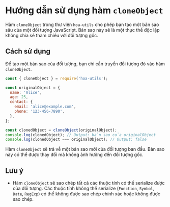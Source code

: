 # Hướng dẫn sử dụng hàm `cloneObject`

Hàm `cloneObject` trong thư viện `hoa-utils` cho phép bạn tạo một bản sao sâu của một đối tượng JavaScript. Bản sao này sẽ là một thực thể độc lập không chia sẻ tham chiếu với đối tượng gốc.

## Cách sử dụng

Để tạo một bản sao của đối tượng, bạn chỉ cần truyền đối tượng đó vào hàm `cloneObject`.

```javascript
const { cloneObject } = require('hoa-utils');

const originalObject = {
  name: 'Alice',
  age: 25,
  contact: {
    email: 'alice@example.com',
    phone: '123-456-7890',
  },
};

const clonedObject = cloneObject(originalObject);
console.log(clonedObject); // Output: bản sao của originalObject
console.log(clonedObject === originalObject); // Output: false
```

Hàm `cloneObject` sẽ trả về một bản sao mới của đối tượng ban đầu. Bản sao này có thể được thay đổi mà không ảnh hưởng đến đối tượng gốc.

## Lưu ý

- Hàm `cloneObject` sẽ sao chép tất cả các thuộc tính có thể serialize được của đối tượng. Các thuộc tính không thể serialize (`Function`, `Symbol`, `Date`, `RegExp`) có thể không được sao chép chính xác hoặc không được sao chép.
